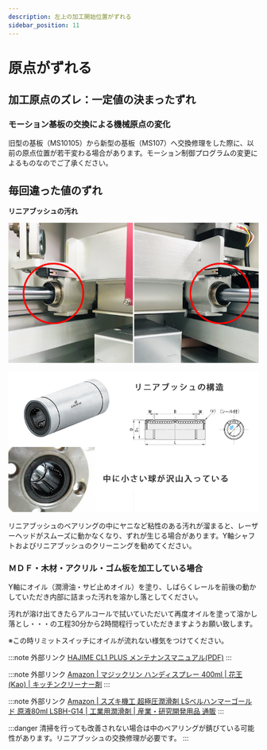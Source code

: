 ```yaml
---
description: 左上の加工開始位置がずれる
sidebar_position: 11
---
```


# 原点がずれる

## 加工原点のズレ：一定値の決まったずれ

### **モーション基板の交換による機械原点の変化**

旧型の基板（MS10105）から新型の基板（MS107）へ交換修理をした際に、以前の原点位置が若干変わる場合があります。モーション制御プログラムの変更によるものなのでご了承ください。

## 毎回違った値のずれ

**リニアブッシュの汚れ**

![](/assets/20191023_01.jpg)

![](/assets/20191023_02.jpg)

リニアブッシュのベアリングの中にヤニなど粘性のある汚れが溜まると、レーザーヘッドがスムーズに動かなくなり、ずれが生じる場合があります。Y軸シャフトおよびリニアブッシュのクリーニングを勧めてください。

### ＭＤＦ・木材・アクリル・ゴム板を加工している場合

Y軸にオイル（潤滑油・サビ止めオイル）を塗り、しばらくレールを前後の動かしていただき内部に詰まった汚れを溶かし落としてください。&#x20;

汚れが溶け出てきたらアルコールで拭いていただいて再度オイルを塗って溶かし落とし・・・の工程30分から2時間程行っていただきますようお願い致します。

※この時リミットスイッチにオイルが流れない様気をつけてください。&#x20;

:::note 外部リンク
[HAJIME CL1 PLUS メンテナンスマニュアル(PDF)](https://www.oh-laser.com/files/plus_maintenance.pdf) 
:::

:::note 外部リンク
[Amazon | マジックリン ハンディスプレー 400ml | 花王(Kao) | キッチンクリーナー剤](https://www.amazon.co.jp/%E3%83%9E%E3%82%B8%E3%83%83%E3%82%AF%E3%83%AA%E3%83%B3-%E3%83%8F%E3%83%B3%E3%83%87%E3%82%A3%E3%82%B9%E3%83%97%E3%83%AC%E3%83%BC-400ml/dp/B00YQT5LAK/ref=asc_df_B00YQT5LAK/?tag=jpgo-22&linkCode=df0&hvadid=218035196566&hvpos=1o1&hvnetw=g&hvrand=8000430151227652687&hvpone=&hvptwo=&hvqmt=&hvdev=c&hvdvcmdl=&hvlocint=&hvlocphy=1028851&hvtargid=pla-352397594147&psc=1&th=1&psc=1) 
:::

:::note 外部リンク
[Amazon | スズキ機工 超極圧潤滑剤 LSベルハンマーゴールド 原液80ml LSBH-G14 | 工業用潤滑剤 | 産業・研究開発用品 通販](https://www.amazon.co.jp/dp/B079FM13BP/?coliid=I1AD0JOYUOH8CL&colid=2P27YP4M43BSD&psc=0&ref_=lv_ov_lig_dp_it) 
:::

:::danger
清掃を行っても改善されない場合は中のベアリングが錆びている可能性があります。リニアブッシュの交換修理が必要です。
:::
